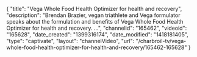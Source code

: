{
    "title": "Vega Whole Food Health Optimizer for health and recovery",
    "description": "Brendan Brazier, vegan triathlete and Vega formulator speaks about the formulation and benefits of Vega Whole Food Health Optimizer for health and recovery. ...",
    "channelid": "165462",
    "videoid": "165628",
    "date_created": "1399316174",
    "date_modified": "1418181405",
    "type": "captivate",
    "layout": "channelVideo",
    "url": "\/charbroil-tv\/vega-whole-food-health-optimizer-for-health-and-recovery\/165462-165628"
}